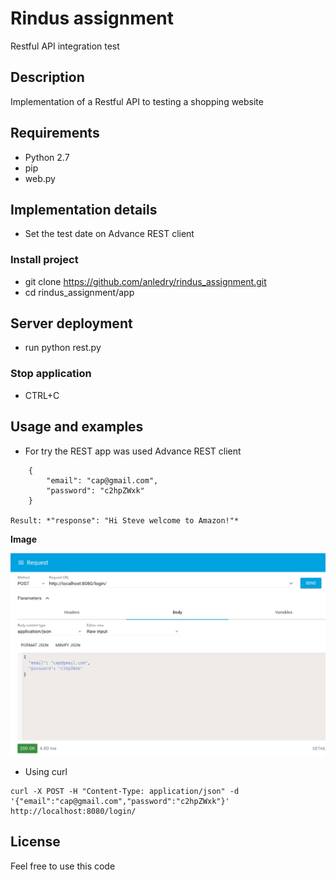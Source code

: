 # Rindus assignment
Restful API integration test 

## Description
Implementation of a Restful API to testing a shopping website
 
## Requirements
* Python 2.7
* pip
* web.py

## Implementation details
* Set the test date on Advance REST client

### Install project
* git clone https://github.com/anledry/rindus_assignment.git
* cd rindus_assignment/app

## Server deployment
* run python rest.py

### Stop application
* CTRL+C

## Usage and examples
* For try the REST app was used Advance REST client

```
    {
        "email": "cap@gmail.com",
        "password": "c2hpZWxk"
    }

Result: *"response": "Hi Steve welcome to Amazon!"*
```

**Image**

![ ](https://raw.githubusercontent.com/anledry/rindus_assignment/master/documentation/image/test01.png  "Image")

* Using curl

```
curl -X POST -H "Content-Type: application/json" -d '{"email":"cap@gmail.com","password":"c2hpZWxk"}' http://localhost:8080/login/

```

## License
Feel free to use this code
